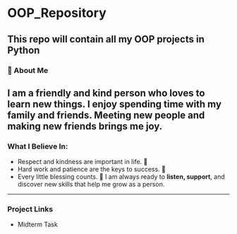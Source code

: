 # OOP_Repository
This repo will contain all my OOP projects in Python
--
### 🌟 About Me
I am a friendly and kind person who loves to learn new things. I enjoy spending time with my family and friends. Meeting new people and making new friends brings me joy. 
---
### What I Believe In:
- Respect and kindness are important in life. 🤝
- Hard work and patience are the keys to success. 💪
- Every little blessing counts. 🙏
I am always ready to **listen, support**, and discover new skills that help me grow as a person.
---
### Project Links
- Midterm Task 




